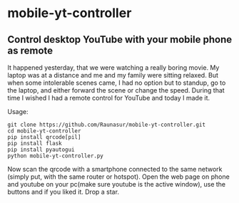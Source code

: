 # mobile-yt-controller
## Control desktop YouTube with your mobile phone as remote
It happened yesterday, that we were watching a really boring movie. My laptop was at a distance and me and my family were sitting relaxed. But when some intolerable scenes came, I had no option but to standup, go to the laptop, and either forward the scene or change the speed. During that time I wished I had a remote control for YouTube and today I made it.

Usage:
```
git clone https://github.com/Raunasur/mobile-yt-controller.git
cd mobile-yt-controller
pip install qrcode[pil]
pip install flask
pip install pyautogui
python mobile-yt-controller.py
``` 
Now scan the qrcode with a smartphone connected to the same network (simply put, with the same router or hotspot). Open the web page on phone and youtube on your pc(make sure youtube is the active window), use the buttons and if you liked it. Drop a star. 
